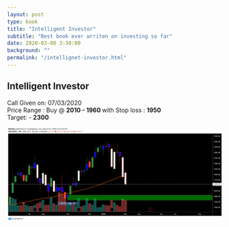 ```yaml
---
layout: post
type: book
title: "Intelligent Investor"
subtitle: "Best book ever wrriten on investing so far"
date: 2020-03-08 3:30:00
background: ""
permalink: "/intellignet-investor.html"
---
```


<h2 class="section-heading">Intelligent Investor</h2>

<p>
  Call Given on: 07/03/2020 <br />Price Range : Buy @ <b> 2010 - 1960 </b> with
  Stop loss : <b> 1950 </b> <br />
  Target: - <b>2300</b>
</p>

<!-- <blockquote class="blockquote">
The dreams of yesterday are the hopes of today and the reality of tomorrow.
Science has not yet mastered prophecy. We predict too much for the next year and
yet far too little for the next ten.
</blockquote> -->

<img
  class="img-fluid"
  src="/img/HDFC/technical-hdfc.png"
  alt="Technicals HDFC"
/>

<!-- <span class="caption text-muted"
  >To go places and do things that have never been done before – that’s what
  living is all about.</span> -->
